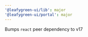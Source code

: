 ```yaml
---
'@leafygreen-ui/lib': major
'@leafygreen-ui/portal': major
---
```


Bumps `react` peer dependency to v17
